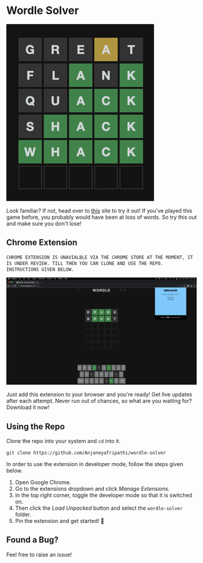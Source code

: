 # Wordle Solver

![Wordle Game](wordle.png)

Look familiar? If not, head over to [this](https://www.powerlanguage.co.uk/wordle/) site to try it out! 
If you've played this game before, you probably would have been at loss of words. So try this out and make sure you don't lose!

## Chrome Extension

```
CHROME EXTENSION IS UNAVIALBLE VIA THE CHROME STORE AT THE MOMENT, IT IS UNDER REVIEW. TILL THEN YOU CAN CLONE AND USE THE REPO. INSTRUCTIONS GIVEN BELOW.
```

![Chrome Extension](extension.png)

Just add this extension to your browser and you're ready! Get live updates after each attempt. Never run out of chances, so what are you waiting for? Download it now!


## Using the Repo

Clone the repo into your system and `cd` into it. 

```
git clone https://github.com/AnjaneyaTripathi/wordle-solver
```

In order to use the extension in developer mode, follow the steps given below.

1. Open Google Chrome.
2. Go to the extensions dropdown and click *Manage Extensions*.
3. In the top right corner, toggle the developer mode so that it is switched on.
4. Then click the *Load Unpacked* button and select the `wordle-solver` folder.
5. Pin the extension and get started! 🚀

## Found a Bug?

Feel free to raise an issue!
